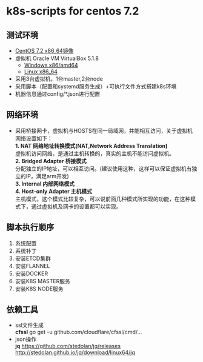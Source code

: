 # k8s-scripts for centos 7.2

## 测试环境
* [CentOS 7.2 x86_64镜像](http://centos.ustc.edu.cn/centos/7/isos/x86_64/CentOS-7-x86_64-Minimal-1511.iso)
* 虚拟机 Oracle VM VirtualBox 5.1.8
  - [Windows x86/amd64](http://download.virtualbox.org/virtualbox/5.1.8/VirtualBox-5.1.8-111374-Win.exe)
  - [Linux x86_64](https://www.virtualbox.org/wiki/Linux_Downloads) 
* 采用3台虚拟机，1台master,2台node
* 采用脚本（配置和systemd服务生成）+可执行文件方式搭建k8s环境
* 机器信息通过config/*.json进行配置

## 网络环境
* 采用桥接网卡，虚拟机与HOSTS在同一局域网，并能相互访问，关于虚拟机网络设置如下：  
    **1. NAT 网络地址转换模式(NAT,Network Address Translation)**  
    虚拟机访问网络，是通过主机转换的，真实的主机不能访问虚拟机。  
    **2. Bridged Adapter 桥接模式**   
    分配独立的IP地址，可以相互访问。(建议使用这种，这样可以保证虚拟机有独立的IP，满足arm开发)  
    **3. Internal 内部网络模式**   
    **4. Host-only Adapter 主机模式**   
    主机模式，这个模式比较复杂，可以说前面几种模式所实现的功能，在这种模式下，通过虚拟机及网卡的设置都可以实现。

## 脚本执行顺序
1. 系统配置
2. 系统补丁
3. 安装ETCD集群
4. 安装FLANNEL
5. 安装DOCKER
6. 安装K8S MASTER服务
7. 安装K8S NODE服务

## 依赖工具
* ssl文件生成  
**cfssl**
go get -u github.com/cloudflare/cfssl/cmd/...  
* json操作  
**jq**
https://github.com/stedolan/jq/releases
http://stedolan.github.io/jq/download/linux64/jq